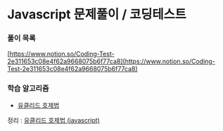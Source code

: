 # Javascript 문제풀이 / 코딩테스트

### 풀이 목록

[https://www.notion.so/Coding-Test-2e311653c08e4f62a9668075b6f77ca8](https://www.notion.so/Coding-Test-2e311653c08e4f62a9668075b6f77ca8)

### 학습 알고리즘

- [유클리드 호제법](https://www.acmicpc.net/problem/2609)

정리 : [유클리드 호제법 (javascript)](https://basemenks.tistory.com/321)
